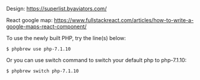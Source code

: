 Design:
https://superlist.byaviators.com/

React google map:
https://www.fullstackreact.com/articles/how-to-write-a-google-maps-react-component/

To use the newly built PHP, try the line(s) below:

    $ phpbrew use php-7.1.10

Or you can use switch command to switch your default php to php-7.1.10:

    $ phpbrew switch php-7.1.10